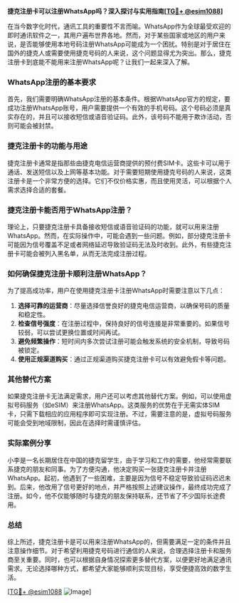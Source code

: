 **捷克注册卡可以注册WhatsApp吗？深入探讨与实用指南[[TG💪+ @esim1088](https://t.me/s/esim1088)]**

在当今数字化时代，通讯工具的重要性不言而喻。WhatsApp作为全球最受欢迎的即时通讯软件之一，其用户遍布世界各地。然而，对于某些国家或地区的用户来说，是否能够使用本地号码注册WhatsApp可能成为一个困扰。特别是对于居住在国外的捷克人或需要使用捷克号码的人来说，这个问题显得尤为突出。那么，捷克注册卡到底能不能用来注册WhatsApp呢？让我们一起来深入了解。

### WhatsApp注册的基本要求

首先，我们需要明确WhatsApp注册的基本条件。根据WhatsApp官方的规定，要成功注册WhatsApp账号，用户需要提供一个有效的手机号码。这个号码必须是真实存在的，并且可以接收短信或语音验证码。此外，该号码不能用于欺诈活动，否则可能会被封禁。

### 捷克注册卡的功能与用途

捷克注册卡通常是指那些由捷克电信运营商提供的预付费SIM卡。这些卡可以用于通话、发送短信以及上网等基本功能。对于需要短期使用捷克号码的人来说，这类注册卡是一个非常方便的选择。它们不仅价格实惠，而且使用灵活，可以根据个人需求选择合适的套餐。

### 捷克注册卡能否用于WhatsApp注册？

理论上，只要捷克注册卡具备接收短信或语音验证码的功能，就可以用来注册WhatsApp。然而，在实际操作中，可能会遇到一些问题。例如，部分捷克注册卡可能因为信号覆盖不足或者网络延迟导致验证码无法及时收到。此外，有些捷克注册卡可能会被列入黑名单，从而无法完成注册过程。

### 如何确保捷克注册卡顺利注册WhatsApp？

为了提高成功率，用户在使用捷克注册卡注册WhatsApp时需要注意以下几点：

1. **选择可靠的运营商**：尽量选择信誉良好的捷克电信运营商，以确保号码的质量和稳定性。
2. **检查信号强度**：在注册过程中，保持良好的信号连接是非常重要的。如果信号较弱，可以尝试更换位置或时间再试。
3. **避免频繁操作**：短时间内多次尝试注册可能会触发系统的安全机制，导致号码被锁定。
4. **使用正规渠道购买**：通过正规渠道购买捷克注册卡可以有效避免假卡等问题。

### 其他替代方案

如果捷克注册卡无法满足需求，用户还可以考虑其他替代方案。例如，可以使用虚拟号码服务（如eSIM）来注册WhatsApp。这类服务的优势在于无需实体SIM卡，只需下载相应的应用程序即可实现注册。不过，需要注意的是，虚拟号码服务可能会受到地域限制，因此在选择时需谨慎评估。

### 实际案例分享

小李是一名长期居住在中国的捷克留学生，由于学习和工作的需要，他经常需要联系捷克的朋友和同事。为了方便沟通，他决定购买一张捷克注册卡并注册WhatsApp。起初，他遇到了一些困难，主要是因为信号不稳定导致验证码迟迟未到。后来，他改用了信号更好的地点，并严格按照上述建议操作，最终成功完成了注册。如今，他不仅能够随时与捷克的朋友保持联系，还节省了不少国际长途费用。

### 总结

综上所述，捷克注册卡是可以用来注册WhatsApp的，但需要满足一定的条件并且注意操作细节。对于希望利用捷克号码进行通信的人来说，合理选择注册卡和服务商至关重要。同时，也可以根据自身情况探索更多替代方案，以便更好地满足通讯需求。无论选择哪种方式，都希望大家能够顺利实现目标，享受便捷高效的数字生活。

[[TG💪+ @esim1088](https://t.me/s/esim1088) ![Image](https://i.postimg.cc/4NQfJmqS/Snipaste-2025-05-13-00-14-12.png)]